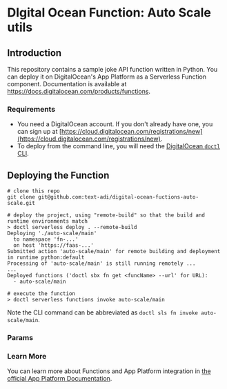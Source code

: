 # DIgital Ocean Function: Auto Scale utils

## Introduction

This repository contains a sample joke API function written in Python. You can deploy it on DigitalOcean's App Platform as a Serverless Function component.
Documentation is available at https://docs.digitalocean.com/products/functions.

### Requirements

* You need a DigitalOcean account. If you don't already have one, you can sign up at [https://cloud.digitalocean.com/registrations/new](https://cloud.digitalocean.com/registrations/new).
* To deploy from the command line, you will need the [DigitalOcean `doctl` CLI](https://github.com/digitalocean/doctl/releases).

## Deploying the Function

```
# clone this repo
git clone git@github.com:text-adi/digital-ocean-fuctions-auto-scale.git
```

```
# deploy the project, using "remote-build" so that the build and runtime environments match
> doctl serverless deploy . --remote-build
Deploying './auto-scale/main'
  to namespace 'fn-...'
  on host 'https://faas-...'
Submitted action 'auto-scale/main' for remote building and deployment in runtime python:default
Processing of 'auto-scale/main' is still running remotely ...
...
Deployed functions ('doctl sbx fn get <funcName> --url' for URL):
  - auto-scale/main
```

```
# execute the function
> doctl serverless functions invoke auto-scale/main
```

Note the CLI command can be abbreviated as `doctl sls fn invoke auto-scale/main`.

### Params



### Learn More

You can learn more about Functions and App Platform integration in [the official App Platform Documentation](https://www.digitalocean.com/docs/app-platform/).
